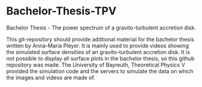 # Bachelor-Thesis-TPV
Bachelor Thesis - The power spectrum of a gravito-turbulent accretion disk.

This git-repository should provide addtional material for the bachelor thesis written by Anna-Maria Pleyer. 
It is mainly used to provide videos showing the simulated surface densities of an gravito-turbulent accretion disk. 
It is not possible to display all surface plots in the bachelor thesis, so this github repository was made.
The University of Bayreuth, Theoretical Physics V provided the simulation code and the servers to simulate the data on which the images and videos are made of.
